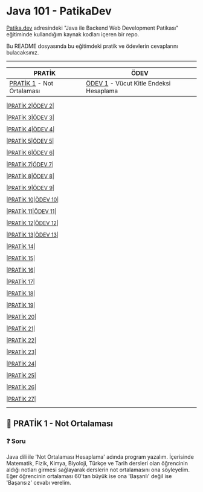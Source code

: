 # Java 101 - PatikaDev

[Patika.dev](https://app.patika.dev/egitimler) adresindeki "Java ile Backend Web Development Patikası" eğitiminde kullandığım kaynak kodları içeren bir repo.

Bu README dosyasında bu eğitimdeki pratik ve ödevlerin cevaplarını bulacaksınız.

--------------------------------------------------------------------------------------------------------------------------------------

| PRATİK | ÖDEV |
|-----|-----|
|[PRATİK 1]() - Not Ortalaması|[ÖDEV 1]() - Vücut Kitle Endeksi Hesaplama|

|[PRATİK 2]()|[ÖDEV 2]()|

|[PRATİK 3]()|[ÖDEV 3]()|

|[PRATİK 4]()|[ÖDEV 4]()|

|[PRATİK 5]()|[ÖDEV 5]()|

|[PRATİK 6]()|[ÖDEV 6]()|

|[PRATİK 7]()|[ÖDEV 7]()|

|[PRATİK 8]()|[ÖDEV 8]()|

|[PRATİK 9]()|[ÖDEV 9]()|

|[PRATİK 10]()|[ÖDEV 10]()|

|[PRATİK 11]()|[ÖDEV 11]()|

|[PRATİK 12]()|[ÖDEV 12]()|

|[PRATİK 13]()|[ÖDEV 13]()|

|[PRATİK 14]()|

|[PRATİK 15]()|

|[PRATİK 16]()|

|[PRATİK 17]()|

|[PRATİK 18]()|

|[PRATİK 19]()|

|[PRATİK 20]()|

|[PRATİK 21]()|

|[PRATİK 22]()|

|[PRATİK 23]()|

|[PRATİK 24]()|

|[PRATİK 25]()|

|[PRATİK 26]()|

|[PRATİK 27]()|

--------------------------------------------------------------------------------------------------------------------------------------

## :brain: PRATİK 1 - Not Ortalaması

### :question: Soru 
Java dili ile 'Not Ortalaması Hesaplama' adında program yazalım. İçerisinde Matematik, Fizik, Kimya, Biyoloji, Türkçe ve Tarih dersleri olan öğrencinin aldığı notları girmesi sağlayarak derslerin not ortalamasını ona söyleyelim. Eğer öğrencinin ortalaması 60'tan büyük ise ona 'Başarılı' değil ise 'Başarısız' cevabı verelim.

